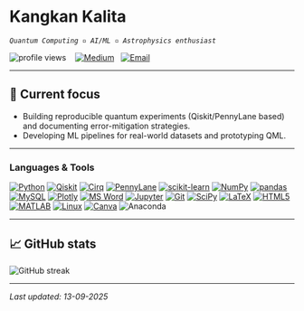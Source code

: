 # Kangkan Kalita
*`Quantum Computing ▫ AI/ML ▫ Astrophysics enthusiast`*

<p align="left">
  <img src="https://komarev.com/ghpvc/?username=kangkan-kalita&label=Profile%20views&color=0e75b6&style=flat" alt="profile views" />
  &nbsp;&nbsp;
  <a href="https://medium.com/@KangkanKalita_137" target="_blank"><img src="https://img.shields.io/badge/Medium-00ab6c?style=flat&logo=medium&logoColor=white" alt="Medium"/></a>
  &nbsp;
  <a href="mailto:kalitakangkan.239@gmail.com"><img src="https://img.shields.io/badge/Email-kalitakangkan.239%40gmail.com-D14836?style=flat&logo=gmail&logoColor=white" alt="Email"/></a>
</p>

---

## 🔭 Current focus
- Building reproducible quantum experiments (Qiskit/PennyLane based) and documenting error-mitigation strategies.  
- Developing ML pipelines for real-world datasets and prototyping QML.  
---

### Languages & Tools

[![Python](https://img.shields.io/badge/Python-informational?style=flat&logo=python&logoColor=white)](https://www.python.org)
[![Qiskit](https://img.shields.io/badge/Qiskit-7f53ff?style=flat&logo=qiskit&logoColor=white)](https://qiskit.org)
[![Cirq](https://img.shields.io/badge/Cirq-2ca4f6?style=flat&logo=google&logoColor=white)](https://cirq.dev)
[![PennyLane](https://img.shields.io/badge/PennyLane-ff6f61?style=flat)](https://pennylane.ai)
[![scikit-learn](https://img.shields.io/badge/scikit--learn-007ACC?style=flat&logo=scikit-learn&logoColor=white)](https://scikit-learn.org)
[![NumPy](https://img.shields.io/badge/NumPy-F0DB4F?style=flat&logo=numpy&logoColor=black)](https://numpy.org)
[![pandas](https://img.shields.io/badge/pandas-F0DB4F?style=flat&logo=pandas&logoColor=black)](https://pandas.pydata.org)
[![MySQL](https://img.shields.io/badge/MySQL-00758F?style=flat&logo=mysql&logoColor=white)](https://www.mysql.com)
[![Plotly](https://img.shields.io/badge/Plotly-3A6EA5?style=flat&logo=plotly&logoColor=white)](https://plotly.com)
[![MS Word](https://img.shields.io/badge/MS%20Word-2B579A?style=flat&logo=microsoft-word&logoColor=white)](https://www.microsoft.com/en-us/microsoft-365/word)
[![Jupyter](https://img.shields.io/badge/Jupyter-Notebook-F37626?style=flat&logo=jupyter&logoColor=white)](https://jupyter.org)
[![Git](https://img.shields.io/badge/Git-F05032?style=flat&logo=git&logoColor=white)](https://git-scm.com)
[![SciPy](https://img.shields.io/badge/SciPy-1f6feb?style=flat&logo=scipy&logoColor=white)](https://www.scipy.org)
[![LaTeX](https://img.shields.io/badge/LaTeX-0D47A1?style=flat&logo=latex&logoColor=white)](https://www.latex-project.org)
[![HTML5](https://img.shields.io/badge/HTML5-E34F26?style=flat&logo=html5&logoColor=white)](https://developer.mozilla.org/en-US/docs/Web/HTML)
[![MATLAB](https://img.shields.io/badge/MATLAB-0076A8?style=flat&logo=mathworks&logoColor=white)](https://www.mathworks.com)
[![Linux](https://img.shields.io/badge/Linux-000000?style=flat&logo=linux&logoColor=white)](https://www.linux.org)
[![Canva](https://img.shields.io/badge/Canva-00C4CC?style=flat&logo=canva&logoColor=white)](https://www.canva.com)
![Anaconda](https://img.shields.io/badge/Anaconda-%2344A833.svg?style=plastic&logo=anaconda&logoColor=white)

---

## 📈 GitHub stats
<p align="left">
  <img src="https://github-readme-streak-stats.herokuapp.com/?user=Kangkan-Kalita&theme=dark" alt="GitHub streak" />
</p>

---

*Last updated: 13-09-2025*
